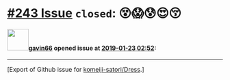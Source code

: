 # [\#243 Issue](https://github.com/komeiji-satori/Dress/issues/243) `closed`: 😵😱😰😍😚

#### <img src="https://avatars.githubusercontent.com/u/9931430?u=8e9ad556825aa2c3549d4112e8d4208ab49f54dc&v=4" width="50">[gavin66](https://github.com/gavin66) opened issue at [2019-01-23 02:52](https://github.com/komeiji-satori/Dress/issues/243):






-------------------------------------------------------------------------------



[Export of Github issue for [komeiji-satori/Dress](https://github.com/komeiji-satori/Dress).]
